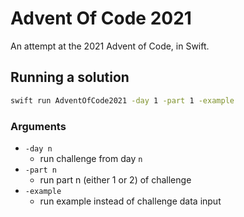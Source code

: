 # Advent Of Code 2021

An attempt at the 2021 Advent of Code, in Swift.

## Running a solution

```sh
swift run AdventOfCode2021 -day 1 -part 1 -example
```

### Arguments

- `-day n`
    - run challenge from day `n`
- `-part n`
    - run part n (either 1 or 2) of challenge
- `-example`
    - run example instead of challenge data input